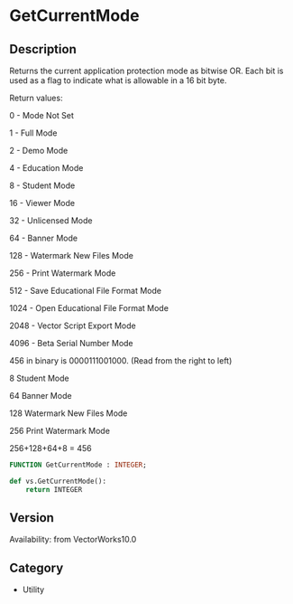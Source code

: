 # GetCurrentMode

## Description
Returns the current application protection mode as bitwise OR.  Each bit is used as a flag to indicate what is allowable in a 16 bit byte.

Return values:

0 - Mode Not Set

1 - Full Mode

2 - Demo Mode

4 - Education Mode

8 - Student Mode

16 - Viewer Mode

32 - Unlicensed Mode

64 - Banner Mode

128 - Watermark New Files Mode

256 - Print Watermark Mode

512 - Save Educational File Format Mode

1024 - Open Educational File Format Mode

2048 - Vector Script Export Mode

4096 - Beta Serial Number Mode


456 in binary is 0000111001000.  (Read from the right to left)

8 Student Mode

64 Banner Mode

128 Watermark New Files Mode

256 Print Watermark Mode

256+128+64+8 = 456

```pascal
FUNCTION GetCurrentMode : INTEGER;
```

```python
def vs.GetCurrentMode():
    return INTEGER
```

## Version
Availability: from VectorWorks10.0

## Category
* Utility

